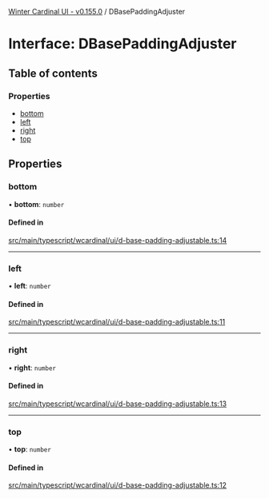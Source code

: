 [Winter Cardinal UI - v0.155.0](../index.md) / DBasePaddingAdjuster

# Interface: DBasePaddingAdjuster

## Table of contents

### Properties

- [bottom](DBasePaddingAdjuster.md#bottom)
- [left](DBasePaddingAdjuster.md#left)
- [right](DBasePaddingAdjuster.md#right)
- [top](DBasePaddingAdjuster.md#top)

## Properties

### bottom

• **bottom**: `number`

#### Defined in

[src/main/typescript/wcardinal/ui/d-base-padding-adjustable.ts:14](https://github.com/winter-cardinal/winter-cardinal-ui/blob/v0.155.0/src/main/typescript/wcardinal/ui/d-base-padding-adjustable.ts#L14)

___

### left

• **left**: `number`

#### Defined in

[src/main/typescript/wcardinal/ui/d-base-padding-adjustable.ts:11](https://github.com/winter-cardinal/winter-cardinal-ui/blob/v0.155.0/src/main/typescript/wcardinal/ui/d-base-padding-adjustable.ts#L11)

___

### right

• **right**: `number`

#### Defined in

[src/main/typescript/wcardinal/ui/d-base-padding-adjustable.ts:13](https://github.com/winter-cardinal/winter-cardinal-ui/blob/v0.155.0/src/main/typescript/wcardinal/ui/d-base-padding-adjustable.ts#L13)

___

### top

• **top**: `number`

#### Defined in

[src/main/typescript/wcardinal/ui/d-base-padding-adjustable.ts:12](https://github.com/winter-cardinal/winter-cardinal-ui/blob/v0.155.0/src/main/typescript/wcardinal/ui/d-base-padding-adjustable.ts#L12)
